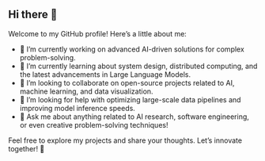 ## Hi there 👋

Welcome to my GitHub profile! Here’s a little about me:

- 🔭 I’m currently working on advanced AI-driven solutions for complex problem-solving.
- 🌱 I’m currently learning about system design, distributed computing, and the latest advancements in Large Language Models.
- 👯 I’m looking to collaborate on open-source projects related to AI, machine learning, and data visualization.
- 🤔 I’m looking for help with optimizing large-scale data pipelines and improving model inference speeds.
- 💬 Ask me about anything related to AI research, software engineering, or even creative problem-solving techniques!

Feel free to explore my projects and share your thoughts. Let’s innovate together! 🚀
